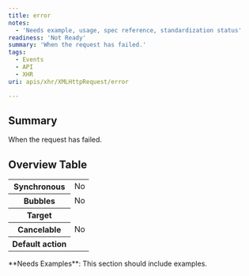 ```yaml
---
title: error
notes:
  - 'Needs example, usage, spec reference, standardization status'
readiness: 'Not Ready'
summary: 'When the request has failed.'
tags:
  - Events
  - API
  - XHR
uri: apis/xhr/XMLHttpRequest/error

---
```

## <span>Summary</span>

When the request has failed.

## <span>Overview Table</span>

<table class="wikitable">
<tr>
<th>
Synchronous

</th>
<td>
No

</td>
</tr>
<tr>
<th>
Bubbles

</th>
<td>
No

</td>
</tr>
<tr>
<th>
Target

</th>
<td>
</td>
</tr>
<tr>
<th>
Cancelable

</th>
<td>
No

</td>
</tr>
<tr>
<th>
Default action

</th>
<td>
</td>
</tr>
</table>
**Needs Examples**: This section should include examples.

